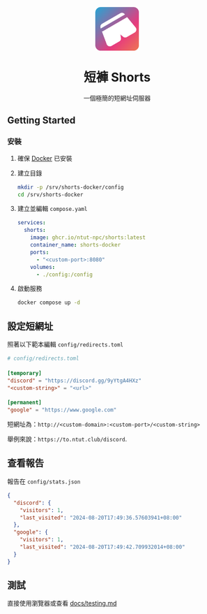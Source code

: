 <p align="center">
  <img src="docs/shorts.png" alt="Shorts Logo" align="center" width="100" height="100">
</p>

<h1 align="center">短褲 Shorts</h1>

<p align="center">一個極簡的短網址伺服器</p>

## Getting Started

### 安裝

1. 確保 [Docker](https://docs.docker.com/engine/install/) 已安裝

1. 建立目錄 
    ```sh
    mkdir -p /srv/shorts-docker/config
    cd /srv/shorts-docker
    ```
1. 建立並編輯 `compose.yaml`
    ```yaml
    services:
      shorts:
        image: ghcr.io/ntut-npc/shorts:latest
        container_name: shorts-docker
        ports:
          - "<custom-port>:8080"
        volumes:
          - ./config:/config
    ```

1. 啟動服務
    ```sh
    docker compose up -d
    ```

## 設定短網址

照著以下範本編輯 `config/redirects.toml`

```toml
# config/redirects.toml

[temporary]
"discord" = "https://discord.gg/9yYtgA4HXz"
"<custom-string>" = "<url>"

[permanent]
"google" = "https://www.google.com"
```

   短網址為：`http://<custom-domain>:<custom-port>/<custom-string>`
   
   舉例來說：`https://to.ntut.club/discord`.


## 查看報告
報告在 `config/stats.json`

```json
{
  "discord": {
    "visitors": 1,
    "last_visited": "2024-08-20T17:49:36.57603941+08:00"
  },
  "google": {
    "visitors": 1,
    "last_visited": "2024-08-20T17:49:42.709932014+08:00"
  }
}
```
    
## 測試
直接使用瀏覽器或查看 [docs/testing.md](docs/testing.md)
